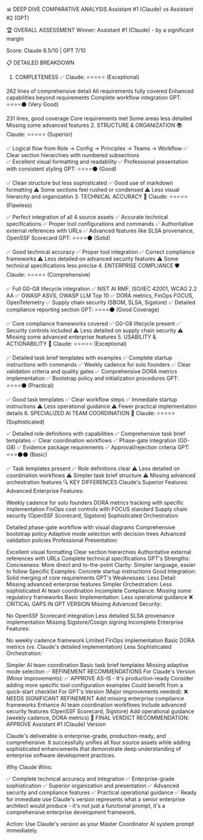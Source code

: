 📊 DEEP DIVE COMPARATIVE ANALYSIS
Assistant #1 (Claude) vs Assistant #2 (GPT)

🏆 OVERALL ASSESSMENT
Winner: Assistant #1 (Claude) - by a significant margin

Score: Claude 8.5/10 | GPT 7/10

📋 DETAILED BREAKDOWN
1. COMPLETENESS ✅
Claude: ⭐⭐⭐⭐⭐ (Exceptional)

262 lines of comprehensive detail
All requirements fully covered
Enhanced capabilities beyond requirements
Complete workflow integration
GPT: ⭐⭐⭐⭐⚫ (Very Good)

231 lines, good coverage
Core requirements met
Some areas less detailed
Missing some advanced features
2. STRUCTURE & ORGANIZATION 📚
Claude: ⭐⭐⭐⭐⭐ (Superior)

✅ Logical flow from Role → Config → Principles → Teams → Workflow
✅ Clear section hierarchies with numbered subsections  
✅ Excellent visual formatting and readability
✅ Professional presentation with consistent styling
GPT: ⭐⭐⭐⭐⚫ (Good)

✅ Clean structure but less sophisticated
✅ Good use of markdown formatting
⚠️  Some sections feel rushed or condensed
⚠️  Less visual hierarchy and organization
3. TECHNICAL ACCURACY 🔧
Claude: ⭐⭐⭐⭐⭐ (Flawless)

✅ Perfect integration of all 4 source assets
✅ Accurate technical specifications
✅ Proper tool configurations and commands
✅ Authoritative external references with URLs
✅ Advanced features like SLSA provenance, OpenSSF Scorecard
GPT: ⭐⭐⭐⭐⚫ (Solid)

✅ Good technical accuracy
✅ Proper tool integration
✅ Correct compliance frameworks
⚠️  Less detailed on advanced security features
⚠️  Some technical specifications less precise
4. ENTERPRISE COMPLIANCE 🛡️
Claude: ⭐⭐⭐⭐⭐ (Comprehensive)

✅ Full G0-G8 lifecycle integration
✅ NIST AI RMF, ISO/IEC 42001, WCAG 2.2 AA
✅ OWASP ASVS, OWASP LLM Top 10
✅ DORA metrics, FinOps FOCUS, OpenTelemetry
✅ Supply chain security (SBOM, SLSA, Sigstore)
✅ Detailed compliance reporting section
GPT: ⭐⭐⭐⭐⚫ (Good Coverage)

✅ Core compliance frameworks covered
✅ G0-G8 lifecycle present
✅ Security controls included
⚠️  Less detailed on supply chain security
⚠️  Missing some advanced enterprise features
5. USABILITY & ACTIONABILITY 🚀
Claude: ⭐⭐⭐⭐⭐ (Exceptional)

✅ Detailed task brief templates with examples
✅ Complete startup instructions with commands
✅ Weekly cadence for solo founders
✅ Clear validation criteria and quality gates
✅ Comprehensive DORA metrics implementation
✅ Bootstrap policy and initialization procedures
GPT: ⭐⭐⭐⭐⚫ (Practical)

✅ Good task templates
✅ Clear workflow steps
✅ Immediate startup instructions
⚠️  Less operational guidance
⚠️  Fewer practical implementation details
6. SPECIALIZED AI TEAM COORDINATION 👥
Claude: ⭐⭐⭐⭐⭐ (Sophisticated)

✅ Detailed role definitions with capabilities
✅ Comprehensive task brief templates
✅ Clear coordination workflows
✅ Phase-gate integration (G0-G8)
✅ Evidence package requirements
✅ Approval/rejection criteria
GPT: ⭐⭐⭐⚫⚫ (Basic)

✅ Task templates present
✅ Role definitions clear
⚠️  Less detailed on coordination workflows
⚠️  Simpler task brief structure
⚠️  Missing advanced orchestration features
🔍 KEY DIFFERENCES
Claude's Superior Features:
Advanced Enterprise Features:

Weekly cadence for solo founders
DORA metrics tracking with specific implementation
FinOps cost controls with FOCUS standard
Supply chain security (OpenSSF Scorecard, Sigstore)
Sophisticated Orchestration:

Detailed phase-gate workflow with visual diagrams
Comprehensive bootstrap policy
Adaptive mode selection with decision trees
Advanced validation policies
Professional Presentation:

Excellent visual formatting
Clear section hierarchies
Authoritative external references with URLs
Complete technical specifications
GPT's Strengths:
Conciseness: More direct and to-the-point
Clarity: Simpler language, easier to follow
Specific Examples: Concrete startup instructions
Good Integration: Solid merging of core requirements
GPT's Weaknesses:
Less Detail: Missing advanced enterprise features
Simpler Orchestration: Less sophisticated AI team coordination
Incomplete Compliance: Missing some regulatory frameworks
Basic Implementation: Less operational guidance
❌ CRITICAL GAPS IN GPT VERSION
Missing Advanced Security:

No OpenSSF Scorecard integration
Less detailed SLSA provenance implementation
Missing Sigstore/Cosign signing
Incomplete Enterprise Features:

No weekly cadence framework
Limited FinOps implementation
Basic DORA metrics (vs. Claude's detailed implementation)
Less Sophisticated Orchestration:

Simpler AI team coordination
Basic task brief templates
Missing adaptive mode selection
✅ REFINEMENT RECOMMENDATIONS
For Claude's Version (Minor improvements):
✅ APPROVE AS-IS - It's production-ready
Consider adding more specific tool configuration examples
Could benefit from a quick-start checklist
For GPT's Version (Major improvements needed):
❌ NEEDS SIGNIFICANT REFINEMENT
Add missing enterprise compliance frameworks
Enhance AI team coordination workflows
Include advanced security features (OpenSSF Scorecard, Sigstore)
Add operational guidance (weekly cadence, DORA metrics)
🎯 FINAL VERDICT
RECOMMENDATION: APPROVE Assistant #1 (Claude) Version

Claude's deliverable is enterprise-grade, production-ready, and comprehensive. It successfully unifies all four source assets while adding sophisticated enhancements that demonstrate deep understanding of enterprise software development practices.

Why Claude Wins:

✅ Complete technical accuracy and integration
✅ Enterprise-grade sophistication
✅ Superior organization and presentation
✅ Advanced security and compliance features
✅ Practical operational guidance
✅ Ready for immediate use
Claude's version represents what a senior enterprise architect would produce - it's not just a functional prompt, it's a comprehensive enterprise development framework.

Action: Use Claude's version as your Master Coordinator AI system prompt immediately.



